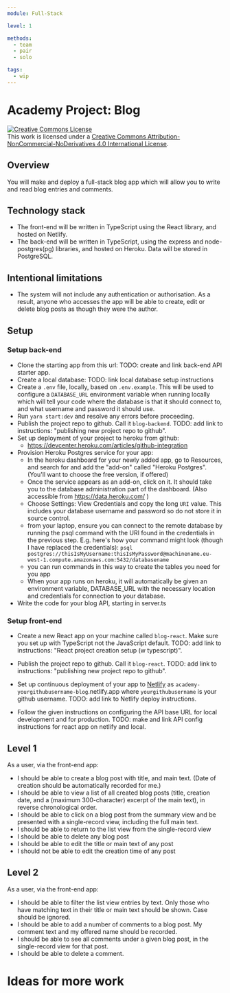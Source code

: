 ```yaml
---
module: Full-Stack

level: 1

methods:
  - team
  - pair
  - solo

tags:
  - wip
---
```


# Academy Project: Blog

<a rel="license" href="http://creativecommons.org/licenses/by-nc-nd/4.0/"><img alt="Creative Commons License" style="border-width:0" src="https://i.creativecommons.org/l/by-nc-nd/4.0/88x31.png" /></a><br />This work is licensed under a <a rel="license" href="http://creativecommons.org/licenses/by-nc-nd/4.0/">Creative Commons Attribution-NonCommercial-NoDerivatives 4.0 International License</a>.

## Overview

You will make and deploy a full-stack blog app which will allow you to write and read blog entries and comments.

## Technology stack

- The front-end will be written in TypeScript using the React library, and hosted on Netlify.
- The back-end will be written in TypeScript, using the express and node-postgres(pg) libraries, and hosted on Heroku. Data will be stored in PostgreSQL.

## Intentional limitations

- The system will not include any authentication or authorisation. As a result, anyone who accesses the app will be able to create, edit or delete blog posts as though they were the author.

## Setup

### Setup back-end

- Clone the starting app from this url: TODO: create and link back-end API starter app.
- Create a local database: TODO: link local database setup instructions
- Create a `.env` file, locally, based on `.env.example`. This will be used to configure a `DATABASE_URL` environment variable when running locally which will tell your code where the database is that it should connect to, and what username and password it should use.
- Run `yarn start:dev` and resolve any errors before proceeding.
- Publish the project repo to github. Call it `blog-backend`. TODO: add link to instructions: "publishing new project repo to github".
- Set up deployment of your project to heroku from github:
  - https://devcenter.heroku.com/articles/github-integration
- Provision Heroku Postgres service for your app:
  - In the heroku dashboard for your newly added app, go to Resources, and search for and add the "add-on" called "Heroku Postgres". (You'll want to choose the free version, if offered)
  - Once the service appears as an add-on, click on it. It should take you to the database administration part of the dashboard. (Also accessible from https://data.heroku.com/ )
  - Choose Settings: View Credentials and copy the long `URI` value. This includes your database username and password so do not store it in source control.
  - from your laptop, ensure you can connect to the remote database by running the psql command with the URI found in the credentials in the previous step. E.g. here's how your command might look (though I have replaced the credentials):
    `psql postgres://thisIsMyUsername:thisIsMyPassword@machinename.eu-west-1.compute.amazonaws.com:5432/databasename`
  - you can run commands in this way to create the tables you need for you app
  - When your app runs on heroku, it will automatically be given an environment variable, DATABASE_URL with the necessary location and credentials for connection to your database.
- Write the code for your blog API, starting in server.ts

### Setup front-end

- Create a new React app on your machine called `blog-react`. Make sure you set up with TypeScript not the JavaScript default. TODO: add link to instructions: "React project creation setup (w typescript)".

- Publish the project repo to github. Call it `blog-react`. TODO: add link to instructions: "publishing new project repo to github".

- Set up continuous deployment of your app to [Netlify](https://netlify.app/) as `academy-yourgithubusername-blog`.netlify.app where `yourgithubusername` is your github username. TODO: add link to Netlify deploy instructions.

- Follow the given instructions on configuring the API base URL for local development and for production. TODO: make and link API config instructions for react app on netlify and local.

## Level 1

As a user, via the front-end app:

- I should be able to create a blog post with title, and main text. (Date of creation should be automatically recorded for me.)
- I should be able to view a list of all created blog posts (title, creation date, and a (maximum 300-character) excerpt of the main text), in reverse chronological order.
- I should be able to click on a blog post from the summary view and be presented with a single-record view, including the full main text.
- I should be able to return to the list view from the single-record view
- I should be able to delete any blog post
- I should be able to edit the title or main text of any post
- I should not be able to edit the creation time of any post

## Level 2

As a user, via the front-end app:

- I should be able to filter the list view entries by text. Only those who have matching text in their title or main text should be shown. Case should be ignored.
- I should be able to add a number of comments to a blog post. My comment text and my offered name should be recorded.
- I should be able to see all comments under a given blog post, in the single-record view for that post.
- I should be able to delete a comment.

# Ideas for more work
